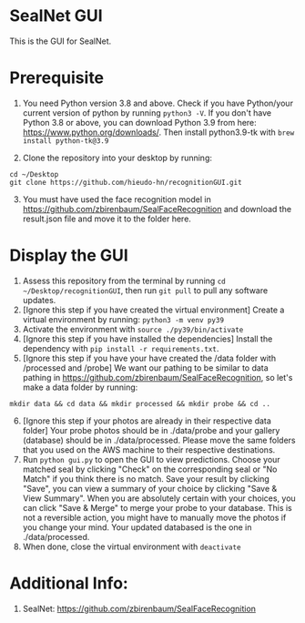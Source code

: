 # SealNet GUI

This is the GUI for SealNet.

# Prerequisite

1. You need Python version 3.8 and above. Check if you have Python/your current version of python by running `python3 -V`. If you don't have Python 3.8 or above, you can download Python 3.9 from here: https://www.python.org/downloads/. Then install python3.9-tk with `brew install python-tk@3.9`

2. Clone the repository into your desktop by running:
```
cd ~/Desktop
git clone https://github.com/hieudo-hn/recognitionGUI.git
```

3. You must have used the face recognition model in https://github.com/zbirenbaum/SealFaceRecognition and download the result.json file and move it to the folder here.

# Display the GUI

1. Assess this repository from the terminal by running `cd ~/Desktop/recognitionGUI`, then run `git pull` to pull any software updates.
2. [Ignore this step if you have created the virtual environment] Create a virtual environment by running:
`python3 -m venv py39`
3. Activate the environment with `source ./py39/bin/activate`
4. [Ignore this step if you have installed the dependencies] Install the dependency with `pip install -r requirements.txt`.
5. [Ignore this step if you have your have created the /data folder with /processed and /probe] We want our pathing to be similar to data pathing in https://github.com/zbirenbaum/SealFaceRecognition, so let's make a data folder by running:
```
mkdir data && cd data && mkdir processed && mkdir probe && cd ..
```
6. [Ignore this step if your photos are already in their respective data folder]
Your probe photos should be in ./data/probe and your gallery (database) should be in ./data/processed. Please move the same folders that you used on the AWS machine to their respective destinations.
7. Run `python gui.py` to open the GUI to view predictions. Choose your matched seal by clicking "Check" on the corresponding seal or "No Match"
if you think there is no match. Save your result by clicking "Save", you can view a summary of your choice by clicking "Save & View Summary".
When you are absolutely certain with your choices, you can click "Save & Merge" to merge your probe to your database. This is not a reversible action, 
you might have to manually move the photos if you change your mind.
Your updated databased is the one in ./data/processed.
8. When done, close the virtual environment with `deactivate`

# Additional Info:
1. SealNet: https://github.com/zbirenbaum/SealFaceRecognition


